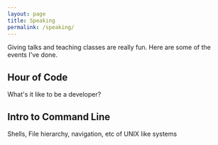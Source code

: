 ```yaml
---
layout: page
title: Speaking
permalink: /speaking/
---
```


Giving talks and teaching classes are really fun. Here are some of the events I've done.

## Hour of Code

What's it like to be a developer? 


## Intro to Command Line

Shells, File hierarchy, navigation, etc of UNIX like systems


